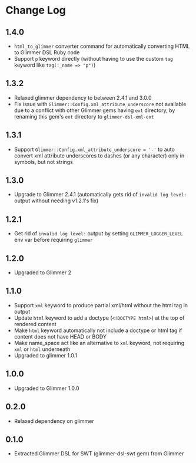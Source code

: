 # Change Log

## 1.4.0

- `html_to_glimmer` converter command for automatically converting HTML to Glimmer DSL Ruby code
- Support `p` keyword directly (without having to use the custom `tag` keyword like `tag(:_name => "p")`)

## 1.3.2

- Relaxed glimmer dependency to between 2.4.1 and 3.0.0
- Fix issue with `Glimmer::Config.xml_attribute_underscore` not available due to a conflict with other Glimmer gems having `ext` directory, by renaming this gem's `ext` directory to `glimmer-dsl-xml-ext`

## 1.3.1

- Support `Glimmer::Config.xml_attribute_underscore = '-'` to auto convert xml attribute underscores to dashes (or any character) only in symbols, but not strings

## 1.3.0

- Upgrade to Glimmer 2.4.1 (automatically gets rid of `invalid log level:` output without needing v1.2.1's fix)

## 1.2.1

- Get rid of `invalid log level:` output by setting `GLIMMER_LOGGER_LEVEL` env var before requiring `glimmer`

## 1.2.0

- Upgraded to Glimmer 2

## 1.1.0

- Support `xml` keyword to produce partial xml/html without the html tag in output
- Update `html` keyword to add a doctype (`<!DOCTYPE html>`) at the top of rendered content
- Make `html` keyword automatically not include a doctype or html tag if content does not have HEAD or BODY
- Make name_space act like an alternative to `xml` keyword, not requiring `xml` or `html` underneath
- Upgraded to glimmer 1.0.1

## 1.0.0

- Upgraded to Glimmer 1.0.0

## 0.2.0

- Relaxed dependency on glimmer

## 0.1.0

- Extracted Glimmer DSL for SWT (glimmer-dsl-swt gem) from Glimmer
